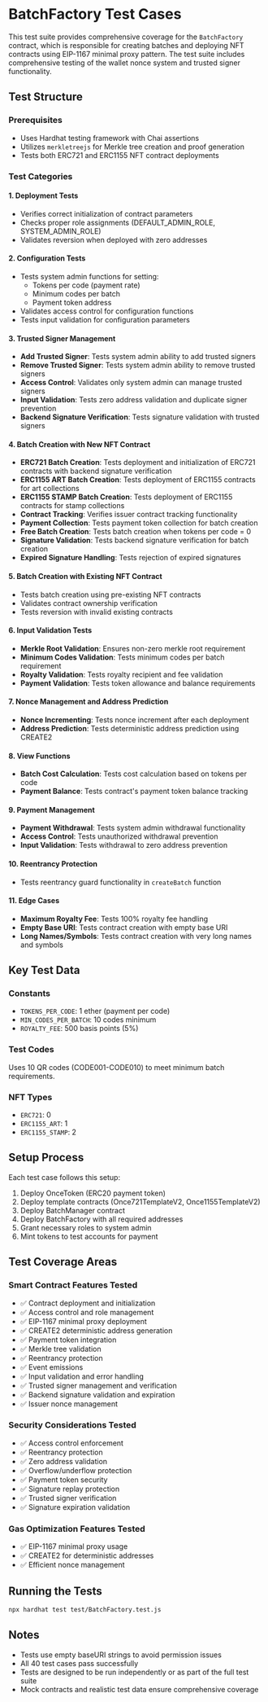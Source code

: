 # BatchFactory Test Cases

This test suite provides comprehensive coverage for the `BatchFactory` contract, which is responsible for creating batches and deploying NFT contracts using EIP-1167 minimal proxy pattern. The test suite includes comprehensive testing of the wallet nonce system and trusted signer functionality.

## Test Structure

### Prerequisites
- Uses Hardhat testing framework with Chai assertions
- Utilizes `merkletreejs` for Merkle tree creation and proof generation
- Tests both ERC721 and ERC1155 NFT contract deployments

### Test Categories

#### 1. Deployment Tests
- Verifies correct initialization of contract parameters
- Checks proper role assignments (DEFAULT_ADMIN_ROLE, SYSTEM_ADMIN_ROLE)
- Validates reversion when deployed with zero addresses

#### 2. Configuration Tests
- Tests system admin functions for setting:
  - Tokens per code (payment rate)
  - Minimum codes per batch
  - Payment token address
- Validates access control for configuration functions
- Tests input validation for configuration parameters

#### 3. Trusted Signer Management
- **Add Trusted Signer**: Tests system admin ability to add trusted signers
- **Remove Trusted Signer**: Tests system admin ability to remove trusted signers
- **Access Control**: Validates only system admin can manage trusted signers
- **Input Validation**: Tests zero address validation and duplicate signer prevention
- **Backend Signature Verification**: Tests signature validation with trusted signers

#### 4. Batch Creation with New NFT Contract
- **ERC721 Batch Creation**: Tests deployment and initialization of ERC721 contracts with backend signature verification
- **ERC1155 ART Batch Creation**: Tests deployment of ERC1155 contracts for art collections
- **ERC1155 STAMP Batch Creation**: Tests deployment of ERC1155 contracts for stamp collections
- **Contract Tracking**: Verifies issuer contract tracking functionality
- **Payment Collection**: Tests payment token collection for batch creation
- **Free Batch Creation**: Tests batch creation when tokens per code = 0
- **Signature Validation**: Tests backend signature verification for batch creation
- **Expired Signature Handling**: Tests rejection of expired signatures

#### 5. Batch Creation with Existing NFT Contract
- Tests batch creation using pre-existing NFT contracts
- Validates contract ownership verification
- Tests reversion with invalid existing contracts

#### 6. Input Validation Tests
- **Merkle Root Validation**: Ensures non-zero merkle root requirement
- **Minimum Codes Validation**: Tests minimum codes per batch requirement
- **Royalty Validation**: Tests royalty recipient and fee validation
- **Payment Validation**: Tests token allowance and balance requirements

#### 7. Nonce Management and Address Prediction
- **Nonce Incrementing**: Tests nonce increment after each deployment
- **Address Prediction**: Tests deterministic address prediction using CREATE2

#### 8. View Functions
- **Batch Cost Calculation**: Tests cost calculation based on tokens per code
- **Payment Balance**: Tests contract's payment token balance tracking

#### 9. Payment Management
- **Payment Withdrawal**: Tests system admin withdrawal functionality
- **Access Control**: Tests unauthorized withdrawal prevention
- **Input Validation**: Tests withdrawal to zero address prevention

#### 10. Reentrancy Protection
- Tests reentrancy guard functionality in `createBatch` function

#### 11. Edge Cases
- **Maximum Royalty Fee**: Tests 100% royalty fee handling
- **Empty Base URI**: Tests contract creation with empty base URI
- **Long Names/Symbols**: Tests contract creation with very long names and symbols

## Key Test Data

### Constants
- `TOKENS_PER_CODE`: 1 ether (payment per code)
- `MIN_CODES_PER_BATCH`: 10 codes minimum
- `ROYALTY_FEE`: 500 basis points (5%)

### Test Codes
Uses 10 QR codes (CODE001-CODE010) to meet minimum batch requirements.

### NFT Types
- `ERC721`: 0
- `ERC1155_ART`: 1
- `ERC1155_STAMP`: 2

## Setup Process

Each test case follows this setup:
1. Deploy OnceToken (ERC20 payment token)
2. Deploy template contracts (Once721TemplateV2, Once1155TemplateV2)
3. Deploy BatchManager contract
4. Deploy BatchFactory with all required addresses
5. Grant necessary roles to system admin
6. Mint tokens to test accounts for payment

## Test Coverage Areas

### Smart Contract Features Tested
- ✅ Contract deployment and initialization
- ✅ Access control and role management
- ✅ EIP-1167 minimal proxy deployment
- ✅ CREATE2 deterministic address generation
- ✅ Payment token integration
- ✅ Merkle tree validation
- ✅ Reentrancy protection
- ✅ Event emissions
- ✅ Input validation and error handling
- ✅ Trusted signer management and verification
- ✅ Backend signature validation and expiration
- ✅ Issuer nonce management

### Security Considerations Tested
- ✅ Access control enforcement
- ✅ Reentrancy protection
- ✅ Zero address validation
- ✅ Overflow/underflow protection
- ✅ Payment token security
- ✅ Signature replay protection
- ✅ Trusted signer verification
- ✅ Signature expiration validation

### Gas Optimization Features Tested
- ✅ EIP-1167 minimal proxy usage
- ✅ CREATE2 for deterministic addresses
- ✅ Efficient nonce management

## Running the Tests

```bash
npx hardhat test test/BatchFactory.test.js
```

## Notes

- Tests use empty baseURI strings to avoid permission issues
- All 40 test cases pass successfully
- Tests are designed to be run independently or as part of the full test suite
- Mock contracts and realistic test data ensure comprehensive coverage
